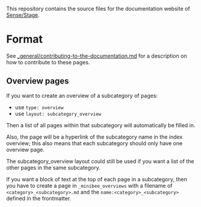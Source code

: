 This repository contains the source files for the documentation website of [Sense/Stage](https://sensestage.eu).


# Format

See [_general/contributing-to-the-documentation.md]() for a description on how to contribute to these pages.

## Overview pages

If you want to create an overview of a subcategory of pages:

* use `type: overview`
* use `layout: subcategory_overview`

Then a list of all pages within that subcategory will automatically be filled in.

Also, the page will be a hyperlink of the subcategory name in the index overview; this also means that each subcategory should only have one overview page.

The subcategory_overview layout could still be used if you want a list of the other pages in the same subcategory.


If you want a block of text at the top of each page in a subcategory, then you have to create a page in `_minibee_overviews` with a filename of `<category>_<subcategory>.md` and the `name:<category>_<subcategory>` defined in the frontmatter.
